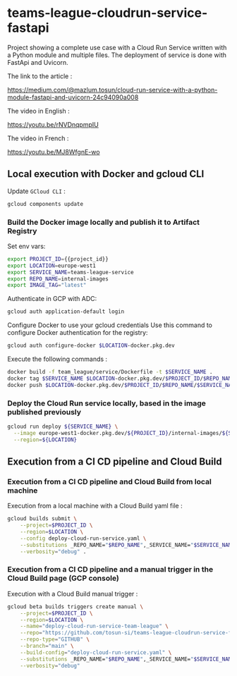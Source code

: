 # teams-league-cloudrun-service-fastapi

Project showing a complete use case with a Cloud Run Service written with a Python module and multiple files. The deployment of service is done with FastApi and Uvicorn.

The link to the article :

https://medium.com/@mazlum.tosun/cloud-run-service-with-a-python-module-fastapi-and-uvicorn-24c94090a008

The video in English :

https://youtu.be/rNVDnqpmpIU

The video in French :

https://youtu.be/MJ8WfgnE-wo

## Local execution with Docker and gcloud CLI

Update `GCloud CLI` :

```bash
gcloud components update
```

### Build the Docker image locally and publish it to Artifact Registry

Set env vars:

```bash
export PROJECT_ID={{project_id}}
export LOCATION=europe-west1
export SERVICE_NAME=teams-league-service
export REPO_NAME=internal-images
export IMAGE_TAG="latest"
```

Authenticate in GCP with ADC:

```bash
gcloud auth application-default login
```

Configure Docker to use your gcloud credentials
Use this command to configure Docker authentication for the registry:

```bash
gcloud auth configure-docker $LOCATION-docker.pkg.dev
```

Execute the following commands :

```bash
docker build -f team_league/service/Dockerfile -t $SERVICE_NAME .
docker tag $SERVICE_NAME $LOCATION-docker.pkg.dev/$PROJECT_ID/$REPO_NAME/$SERVICE_NAME:$IMAGE_TAG
docker push $LOCATION-docker.pkg.dev/$PROJECT_ID/$REPO_NAME/$SERVICE_NAME:$IMAGE_TAG
```

### Deploy the Cloud Run service locally, based in the image published previously

```bash
gcloud run deploy ${SERVICE_NAME} \
  --image europe-west1-docker.pkg.dev/${PROJECT_ID}/internal-images/${SERVICE_NAME}:latest \
  --region=${LOCATION}
```

## Execution from a CI CD pipeline and Cloud Build

### Execution from a CI CD pipeline and Cloud Build from local machine

Execution from a local machine with a Cloud Build yaml file :

```bash
gcloud builds submit \
    --project=$PROJECT_ID \
    --region=$LOCATION \
    --config deploy-cloud-run-service.yaml \
    --substitutions _REPO_NAME="$REPO_NAME",_SERVICE_NAME="$SERVICE_NAME",_IMAGE_TAG="$IMAGE_TAG",_OUTPUT_DATASET="$OUTPUT_DATASET",_OUTPUT_TABLE="$OUTPUT_TABLE",_INPUT_BUCKET="$INPUT_BUCKET",_INPUT_OBJECT="$INPUT_OBJECT" \
    --verbosity="debug" .
```

### Execution from a CI CD pipeline and a manual trigger in the Cloud Build page (GCP console)

Execution with a Cloud Build manual trigger :

```bash
gcloud beta builds triggers create manual \
    --project=$PROJECT_ID \
    --region=$LOCATION \
    --name="deploy-cloud-run-service-team-league" \
    --repo="https://github.com/tosun-si/teams-league-cloudrun-service-fastapi" \
    --repo-type="GITHUB" \
    --branch="main" \
    --build-config="deploy-cloud-run-service.yaml" \
    --substitutions _REPO_NAME="$REPO_NAME",_SERVICE_NAME="$SERVICE_NAME",_IMAGE_TAG="$IMAGE_TAG",_OUTPUT_DATASET="$OUTPUT_DATASET",_OUTPUT_TABLE="$OUTPUT_TABLE",_INPUT_BUCKET="$INPUT_BUCKET",_INPUT_OBJECT="$INPUT_OBJECT" \
    --verbosity="debug"
```
